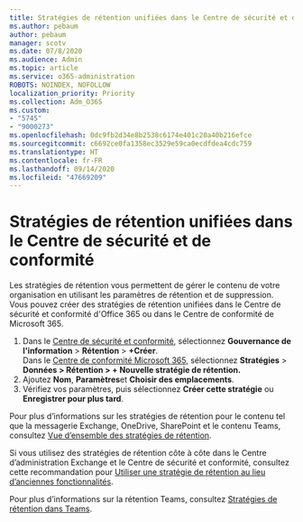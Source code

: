 ```yaml
---
title: Stratégies de rétention unifiées dans le Centre de sécurité et de conformité
ms.author: pebaum
author: pebaum
manager: scotv
ms.date: 07/8/2020
ms.audience: Admin
ms.topic: article
ms.service: o365-administration
ROBOTS: NOINDEX, NOFOLLOW
localization_priority: Priority
ms.collection: Adm_O365
ms.custom:
- "5745"
- "9000273"
ms.openlocfilehash: 0dc9fb2d34e8b2538c6174e401c20a40b216efce
ms.sourcegitcommit: c6692ce0fa1358ec3529e59ca0ecdfdea4cdc759
ms.translationtype: HT
ms.contentlocale: fr-FR
ms.lasthandoff: 09/14/2020
ms.locfileid: "47669209"
---
```

# <a name="unified-retention-policies-in-the-security--compliance-center"></a>Stratégies de rétention unifiées dans le Centre de sécurité et de conformité

Les stratégies de rétention vous permettent de gérer le contenu de votre organisation en utilisant les paramètres de rétention et de suppression. Vous pouvez créer des stratégies de rétention unifiées dans le Centre de sécurité et conformité d'Office 365 ou dans le Centre de conformité de Microsoft 365. 

1. Dans le [Centre de sécurité et conformité](https://go.microsoft.com/fwlink/p/?linkid=2077143), sélectionnez **Gouvernance de l'information** > **Rétention** > **+Créer**. <br/>
    Dans le [Centre de conformité Microsoft 365](https://go.microsoft.com/fwlink/p/?linkid=2077149), sélectionnez **Stratégies** > **Données > Rétention > + Nouvelle stratégie de rétention.**
2. Ajoutez **Nom**, **Paramètres**et **Choisir des emplacements**.
3. Vérifiez vos paramètres, puis sélectionnez **Créer cette stratégie** ou **Enregistrer pour plus tard**.  
      
Pour plus d’informations sur les stratégies de rétention pour le contenu tel que la messagerie Exchange, OneDrive, SharePoint et le contenu Teams, consultez [Vue d’ensemble des stratégies de rétention](https://go.microsoft.com/fwlink/?linkid=2127785).  
    
Si vous utilisez des stratégies de rétention côte à côte dans le Centre d’administration Exchange et le Centre de sécurité et conformité, consultez cette recommandation pour [Utiliser une stratégie de rétention au lieu d’anciennes fonctionnalités](https://docs.microsoft.com/microsoft-365/compliance/retention-policies?view=o365-worldwide#use-a-retention-policy-instead-of-older-features).  
    
Pour plus d’informations sur la rétention Teams, consultez [Stratégies de rétention dans Teams](https://docs.microsoft.com/microsoftteams/retention-policies).